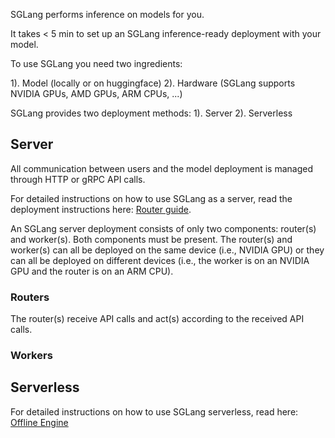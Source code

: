 SGLang performs inference on models for you.

It takes < 5 min to set up an SGLang inference-ready deployment with your model.

To use SGLang you need two ingredients:

1). Model (locally or on huggingface)
2). Hardware (SGLang supports NVIDIA GPUs, AMD GPUs, ARM CPUs, ...)

SGLang provides two deployment methods:
1). Server
2). Serverless

## Server

All communication between users and the model deployment is managed through HTTP or gRPC API calls.

For detailed instructions on how to use SGLang as a server, read the deployment instructions here: [Router guide](../advanced_features/router.md).

An SGLang server deployment consists of only two components: router(s) and worker(s). Both components must be present. The router(s) and worker(s) can all be deployed on the same device (i.e., NVIDIA GPU) or they can all be deployed on different devices (i.e., the worker is on an NVIDIA GPU and the router is on an ARM CPU).

### Routers

The router(s) receive API calls and act(s) according to the received API calls.

### Workers


## Serverless

For detailed instructions on how to use SGLang serverless, read here: [Offline Engine](../basic_usage/offline_engine_api.ipynb)
